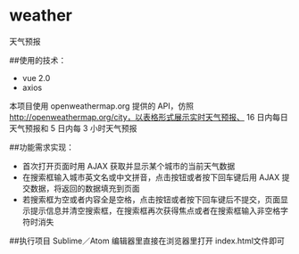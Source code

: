 # weather

天气预报

##使用的技术：
- vue 2.0
- axios

本项目使用 openweathermap.org 提供的 API，仿照 http://openweathermap.org/city，以表格形式展示实时天气预报、 16 日内每日天气预报和 5 日内每 3 小时天气预报

##功能需求实现：

- 首次打开页面时用 AJAX 获取并显示某个城市的当前天气数据
- 在搜索框输入城市英文名或中文拼音，点击按钮或者按下回车键后用 AJAX 提交数据，将返回的数据填充到页面
- 若搜索框为空或者内容全是空格，点击按钮或者按下回车键后不提交，页面显示提示信息并清空搜索框，在搜索框再次获得焦点或者在搜索框输入非空格字符时消失

##执行项目
Sublime／Atom 编辑器里直接在浏览器里打开 index.html文件即可

